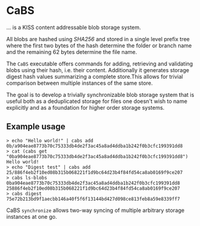 # CaBS

… is a KISS content addressable blob storage system.

All blobs are hashed using _SHA256_ and stored in a single level prefix tree where the first two bytes of the hash determine the folder or branch name and the remaining 62 bytes determine the file name.

The `CaBS` executable offers commands for adding, retrieving and validating blobs using their hash, i.e. their content. Additionally it generates storage digest hash values summarizing a complete store.This allows for trivial comparison between multiple instances of the same store.

The goal is to develop a trivially synchronizable blob storage system that is useful both as a deduplicated storage for files one doesn't wish to name explicitly and as a foundation for higher order storage systems.  

## Example usage

```
> echo "Hello world!" | cabs add
0b/a904eae8773b70c75333db4de2f3ac45a8ad4ddba1b242f0b3cfc199391dd8
> cat (cabs get "0ba904eae8773b70c75333db4de2f3ac45a8ad4ddba1b242f0b3cfc199391dd8")
Hello world!
> echo "Digest test" | cabs add
25/886f4eb2f10ed08b315b068221f1d9bc64d23b4f84fd54ca8ab0169f9ce207
> cabs ls-blobs
0ba904eae8773b70c75333db4de2f3ac45a8ad4ddba1b242f0b3cfc199391dd8
25886f4eb2f10ed08b315b068221f1d9bc64d23b4f84fd54ca8ab0169f9ce207
> cabs digest
75e72b213bd9f1aecbb146a40f5f6f13144bd427d098ce813feb8a59e8339ff7
```

CaBS `synchronize` allows two-way syncing of multiple arbitrary storage instances at one go.
